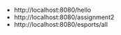 * http://localhost:8080/hello
* http://localhost:8080/assignment2
* http://localhost:8080/esports/all

